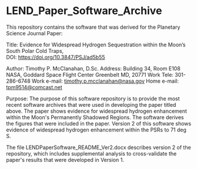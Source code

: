 # LEND_Paper_Software_Archive
This repository contains the software that was derived for the Planetary Science Journal Paper:  

Title:  Evidence for Widespread Hydrogen Sequestration within the Moon’s South Polar Cold Traps,   
DOI: https://doi.org/10.3847/PSJ/ad5b55

Author:   Timothy P. McClanahan, D.Sc.
Address:  Building 34, Room E108
          NASA, Goddard Space Flight Center
          Greenbelt MD, 20771
          Work Tele:  301-286-6748
          Work e-mail:  timothy.p.mcclanahan@nasa.gov
          Home e-mail:  tpm9514@comcast.net

Purpose:  The purpose of this software repository is to provide the most recent software archives
that were used in developing the paper titled above.  The paper shows evidence for widespread
hydrogen enhancement within the Moon's Permanently Shadowed Regions.  The software derives 
the figures that were included in the paper.   Version 2 of this software shows evidence of 
widespread hydrogen enhancement within the PSRs to 71 deg S.   

The file LENDPaperSoftware_README_Ver2.docx describes version 2 of the repository, which includes
supplemental analysis to cross-validate the paper's results that were developed in Version 1.
